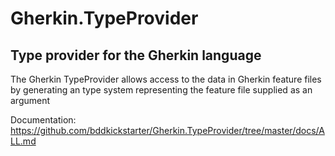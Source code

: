 # Gherkin.TypeProvider
## Type provider for the Gherkin language

The Gherkin TypeProvider allows access to the data in Gherkin feature files by generating an type system representing the feature file supplied as an argument

Documentation:  https://github.com/bddkickstarter/Gherkin.TypeProvider/tree/master/docs/ALL.md